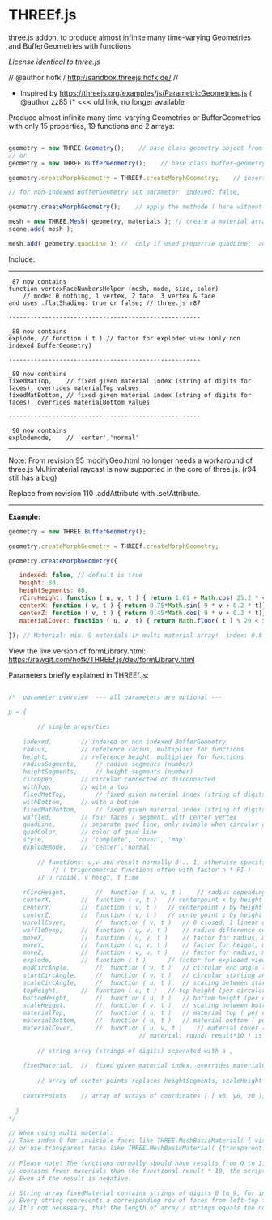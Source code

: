 # THREEf.js
three.js addon, to produce almost infinite many time-varying Geometries and BufferGeometries with functions

*License identical to three.js*

//
  @author hofk / http://sandbox.threejs.hofk.de/
//

   * Inspired by https://threejs.org/examples/js/ParametricGeometries.js ( @author zz85 )*  <<< old link, no longer available

Produce almost infinite many time-varying Geometries or BufferGeometries with only 15 properties, 19 functions and 2 arrays:

```javascript

geometry = new THREE.Geometry();    // base class geometry object from THREE.js
// or 
geometry = new THREE.BufferGeometry();    // base class buffer-geometry object from THREE.js

geometry.createMorphGeometry = THREEf.createMorphGeometry;    // insert the methode from THREEf.js

// for non-indexed BufferGeometry set parameter  indexed: false, 

geometry.createMorphGeometry();    // apply the methode ( here without parameters: all default )

mesh = new THREE.Mesh( geometry, materials ); // create a material array: materials
scene.add( mesh );

mesh.add( geometry.quadLine ); //  only if used propertie quadLine:  add the quad line

```
Include: 	<script src="THREEf.js"></script> 

-------------------------------------------------------------
````
_87 now contains
function vertexFaceNumbersHelper (mesh, mode, size, color) 
	// mode: 0 nothing, 1 vertex, 2 face, 3 vertex & face
and uses .flatShading: true or false; // three.js r87

-----------------------------------------------------

_88 now contains
explode, // function ( t ) // factor for exploded view (only non indexed BufferGeometry)

-----------------------------------------------------

_89 now contains
fixedMatTop,	// fixed given material index (string of digits for faces), overrides materialTop values
fixedMatBottom,	// fixed given material index (string of digits for faces), overrides materialBottom values

-----------------------------------------------------

_90 now contains
explodemode,	// 'center','normal'

````
-----------------------------------------------------------------------------------------------------------------

Note:
From revision 95 modifyGeo.html  no longer needs a workaround of three.js
 Multimaterial raycast is now supported in the core of three.js. (r94 still has a bug)
 
Replace from revision 110 .addAttribute with .setAttribute.

-------------------------------------------------------------------------------------------------------------------
**Example:**

```javascript
geometry = new THREE.BufferGeometry();

geometry.createMorphGeometry = THREEf.createMorphGeometry;

geometry.createMorphGeometry({

   indexed: false, // default is true
   height: 80,
   heightSegments: 80,
   rCircHeight: function ( u, v, t ) { return 1.01 + Math.cos( 25.2 * v ) * Math.sin( 0.2 * t ) },
   centerX: function ( v, t ) { return 0.75*Math.sin( 9 * v + 0.2 * t)},
   centerZ: function ( v, t ) { return 0.45*Math.cos( 9 * v + 0.2 * t)},
   materialCover: function ( u, v, t) { return Math.floor( t ) % 20 < 5 ? 0 : 0.8 }		
   
});	// Material: min. 9 materials in multi material array!  index: 0.8 * 10 = 8

```
 View the live version of formLibrary.html: https://rawgit.com/hofk/THREEf.js/dev/formLibrary.html

Parameters briefly explained in THREEf.js:

```javascript

/*	parameter overview	--- all parameters are optional ---

p = {

		// simple properties
	
	indexed,		// indexed or non indexed BufferGeometry
	radius,			// reference radius, multiplier for functions
	height,			// reference height, multiplier for functions
	radiusSegments,		// radius segments (number)
	heightSegments,		// height segments (number)
	circOpen,		// circular connected or disconnected
	withTop,		// with a top
	fixedMatTop,		// fixed given material index (string of digits for faces), overrides materialTop values
	withBottom,		// with a bottom
	fixedMatBottom,		// fixed given material index (string of digits for faces), overrides materialBottom values
	waffled,		// four faces / segment, with center vertex
	quadLine,		// separate quad line, only aviable when circular open
	quadColor,		// color of quad line
	style,			// 'complete', 'cover', 'map' 
	explodemode,	// 'center','normal'
			
		// functions: u,v and result normally 0 .. 1, otherwise specific / interesting results!
			// ( trigonometric functions often with factor n * PI )
		// u radial, v heigt, t time
	
	rCircHeight,  		//	function ( u, v, t )	// radius depending on segment location
	centerX,		//	function ( v, t )	// centerpoint x by height
	centerY,		//	function ( v, t )	// centerpoint y by height
	centerZ,		//	function ( v, t )	// centerpoint z by height
	unrollCover,		//	function ( v, t )	// 0 closed, 1 linear open (to -1*radius)
	waffleDeep,		//	function ( u, v, t )	// radius difference center vertex	
	moveX,			//	function ( u, v, t )	// factor for radius, move in x direction 
	moveY,			//	function ( u, v, t )	// factor for height, move in y direction
	moveZ,			//	function ( v, u, t )	// factor for radius, move in z direction
	explode,		// 	function ( t )		// factor for exploded view (only non indexed BufferGeometry)
	endCircAngle,		//	function ( v, t )	// circular end angle (per height)
	startCircAngle,		//	function ( v, t )	// circular starting angle (per height)
	scaleCircAngle,		//	function ( u, t )	// scaling between start and end of circular angle
	topHeight,		//	function ( u, t )	// top height (per circular angle)
	bottomHeight,		//	function ( u, t )	// bottom height (per circular angle)
	scaleHeight, 		//	function ( v, t )	// scaling between bottom and top height
	materialTop,		//	function ( u, t )	// material top ( per circular sector)
	materialBottom,		//	function ( u, t )	// material bottom ( per circular sector)
	materialCover,		//	function ( u, v, t )	// material cover ( per circular sector and height )
									// material: round( result*10 ) is material index  0 .. 10
	
		// string array (strings of digits) seperated with a ,
		
	fixedMaterial,	//  fixed given material index, overrides materialCover
	
		// array of center points replaces heightSegments, scaleHeight and the center functions centerX, centerY, centerZ
	
	centerPoints	// array of arrays of coordinates [ [ x0, y0, z0 ], ..  [ xi , yi, zi ] ], values normally 0 .. 1
	
  }
*/

// When using multi material:
// Take index 0 for invisible faces like THREE.MeshBasicMaterial( { visible: false } ),
// or use transparent faces like THREE.MeshBasicMaterial( {transparent: true, opacity: 0.05 } )
		
// Please note!	The functions normally should have results from 0 to 1. If the multimaterial array
// contains fewer materials than the functional result * 10, the script will crash.
// Even if the result is negative.

// String array fixedMaterial contains strings of digits 0 to 9, for instance [ .. '0011997741', '222200' .. ].
// Every string represents a corresponding row of faces from left-top from cover.
// It's not necessary, that the length of array / strings equals the number of faces, e.g. only ['1'] is sufficient.

```

